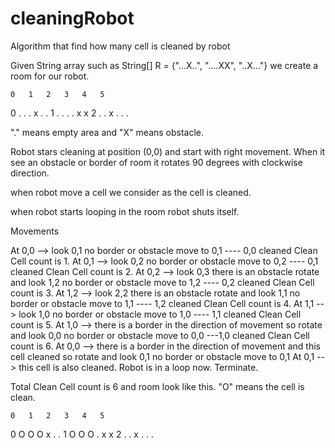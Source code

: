 # cleaningRobot
Algorithm that find how many cell is cleaned by robot

Given String array such as 
String[] R = {"...X..", "....XX", "..X..."} we create a room for our robot.

	0	1	2	3	4	5
0	.	.	.	x	.	.
1	.	.	.	.	x	x
2	.	.	x	.	.	.

"." means empty area and "X" means obstacle.

Robot stars cleaning at position (0,0) and start with right movement. When it see an obstacle or border of room it rotates 90 degrees with clockwise direction.

when robot move a cell we consider as the cell is cleaned.

when robot starts looping in the room robot shuts itself. 

Movements

At 0,0 --> look 0,1 no border or obstacle move to 0,1 ---- 0,0 cleaned Clean Cell count is 1.
At 0,1 --> look 0,2 no border or obstacle move to 0,2 ---- 0,1 cleaned Clean Cell count is 2.
At 0,2 --> look 0,3 there is an obstacle rotate and look 1,2 no border or obstacle move to 1,2 ---- 0,2 cleaned Clean Cell count is 3.
At 1,2 --> look 2,2 there is an obstacle rotate and look 1,1 no border or obstacle move to 1,1 ---- 1,2 cleaned Clean Cell count is 4.
At 1,1 --> look 1,0 no border or obstacle move to 1,0 ---- 1,1 cleaned Clean Cell count is 5.
At 1,0 --> there is a border in the direction of movement so rotate and look 0,0 no border or obstacle move to 0,0  ---1,0 cleaned Clean Cell count is 6.
At 0,0 --> there is a border in the direction of movement and this cell cleaned so rotate and look 0,1 no border or obstacle move to 0,1 
At 0,1 --> this cell is also cleaned. Robot is in a loop now. Terminate.

Total Clean Cell count is 6 and room look like this. "O" means the cell is clean.

	0	1	2	3	4	5
0	O	O	O	x	.	.
1	O	O	O	.	x	x
2	.	.	x	.	.	.
